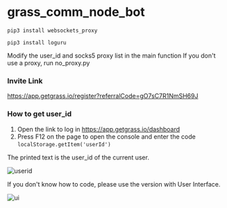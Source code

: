 # grass_comm_node_bot

`pip3 install websockets_proxy`


`pip3 install loguru`


Modify the user_id and socks5 proxy list in the main function
If you don't use a proxy, run no_proxy.py

### Invite Link

[https://app.getgrass.io/register?referralCode=gO7sC7R1NmSH69J
](https://app.getgrass.io/register?referralCode=gO7sC7R1NmSH69J)

### How to get user_id

1. Open the link to log in https://app.getgrass.io/dashboard
2. Press F12 on the page to open the console and enter the code
`localStorage.getItem('userId')`

The printed text is the user_id of the current user.


![userid](https://github.com/user-attachments/assets/2fd885ac-73c9-4d0b-b4ab-56c2d6d7e269)



If you don't know how to code, please use the version with User Interface.


![ui](https://github.com/user-attachments/assets/221e2fbd-c8f3-4e46-9822-d01c7f5e7c64)

